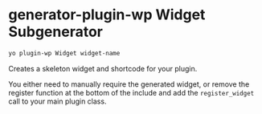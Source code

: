 # generator-plugin-wp Widget Subgenerator

```bash
yo plugin-wp Widget widget-name
```

Creates a skeleton widget and shortcode for your plugin.

You either need to manually require the generated widget, or remove the register function at the bottom of the include and add the `register_widget` call to your main plugin class.